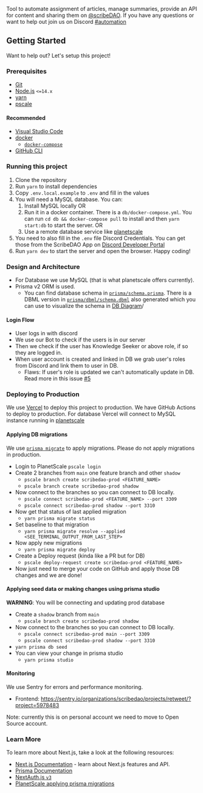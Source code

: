 Tool to automate assignment of articles, manage summaries, provide an API for content and sharing them on [@scribeDAO](https://twitter.com/scribeDAO). If you have any questions or want to help out join us on Discord [#automation](https://discord.com/invite/ySFKTEyGn8)

## Getting Started

Want to help out? Let's setup this project!

### Prerequisites

- [Git](https://git-scm.com)
- [Node.js](https://nodejs.org) `<=14.x`
- [yarn](https://yarnpkg.com)
- [pscale](https://planetscale.com/cli)

#### Recommended

- [Visual Studio Code](https://code.visualstudio.com)
- [docker](https://www.docker.com)
  - [`docker-compose`](https://docs.docker.com/compose/install/)
- [GitHub CLI](https://cli.github.com)

### Running this project

1. Clone the repository
2. Run `yarn` to install dependencies
3. Copy `.env.local.example` to `.env` and fill in the values
4. You will need a MySQL database. You can:
   1. Install MySQL locally OR
   2. Run it in a docker container. There is a `db/docker-compose.yml`. You can run `cd db && docker-compose pull` to install and then `yarn start:db` to start the server. OR
   3. Use a remote database service like [planetscale](https://planetscale.com)
5. You need to also fill in the `.env` file Discord Credentials. You can get those from the ScribeDAO App on [Discord Developer Portal](https://discord.com/developers/applications/885344846024437791/oauth2)
6. Run `yarn dev` to start the server and open the browser. Happy coding!

### Design and Architecture

- For Database we use MySQL (that is what planetscale offers currently).
- Prisma v2 ORM is used.
  - You can find database schema in [`prisma/schema.prisma`](./prisma/schema.prisma). There is a DBML version in [`prisma/dbml/schema.dbml`](./prisma/dbml/schema.dbml) also generated which you can use to visualize the schema in [DB Diagram](https://dbdiagram.io/)/

#### Login Flow

- User logs in with discord
- We use our Bot to check if the users is in our server
- Then we check if the user has Knowledge Seeker or above role, if so they are logged in.
- When user account is created and linked in DB we grab user's roles from Discord and link them to user in DB.
  - Flaws: If user's role is updated we can't automatically update in DB. Read more in this issue [#5](https://github.com/ScribeDAO/retweet/issues/5)

### Deploying to Production

We use [Vercel](https://vercel.com/) to deploy this project to production. We have GitHub Actions to deploy to production.
For database Vercel will connect to MySQL instance running in [planetscale](https://planetscale.com)

#### Applying DB migrations

We use [`prisma migrate`](https://prisma.io/docs/reference/cli/migrate/) to apply migrations. Please do not apply migrations in production.

- Login to PlanetScale `pscale login`
- Create 2 branches from `main` one feature branch and other `shadow`
  - `pscale branch create scribedao-prod <FEATURE_NAME>`
  - `pscale branch create scribedao-prod shadow`
- Now connect to the branches so you can connect to DB locally.
  - `pscale connect scribedao-prod <FEATURE_NAME> --port 3309`
  - `pscale connect scribedao-prod shadow --port 3310`
- Now get that status of last applied migration
  - `yarn prisma migrate status`
- Set baseline to that migration
  - `yarn prisma migrate resolve --applied <SEE_TERMINAL_OUTPUT_FROM_LAST_STEP>`
- Now apply new migrations
  - `yarn prisma migrate deploy`
- Create a Deploy request (kinda like a PR but for DB)
  - `pscale deploy-request create scribedao-prod <FEATURE_NAME>`
- Now just need to merge your code on GitHub and apply those DB changes and we are done!

#### Applying seed data or making changes using prisma studio

**WARNING**: You will be connecting and updating prod database

- Create a `shadow` branch from `main`
  - `pscale branch create scribedao-prod shadow`
- Now connect to the branches so you can connect to DB locally.
  - `pscale connect scribedao-prod main --port 3309`
  - `pscale connect scribedao-prod shadow --port 3310`
- `yarn prisma db seed`
- You can view your change in prisma studio
  - `yarn prisma studio`

#### Monitoring

We use Sentry for errors and performance monitoring.

- Frontend: https://sentry.io/organizations/scribedao/projects/retweet/?project=5978483

Note: currently this is on personal account we need to move to Open Source account.

### Learn More

To learn more about Next.js, take a look at the following resources:

- [Next.js Documentation](https://nextjs.org/docs) - learn about Next.js features and API.
- [Prisma Documentation](https://docs.prisma.io)
- [NextAuth.js `v3`](https://next-auth.js.org/v3/getting-started/introduction)
- [PlanetScale applying prisma migrations](https://docs.planetscale.com/tutorials/automatic-prisma-migrations)
